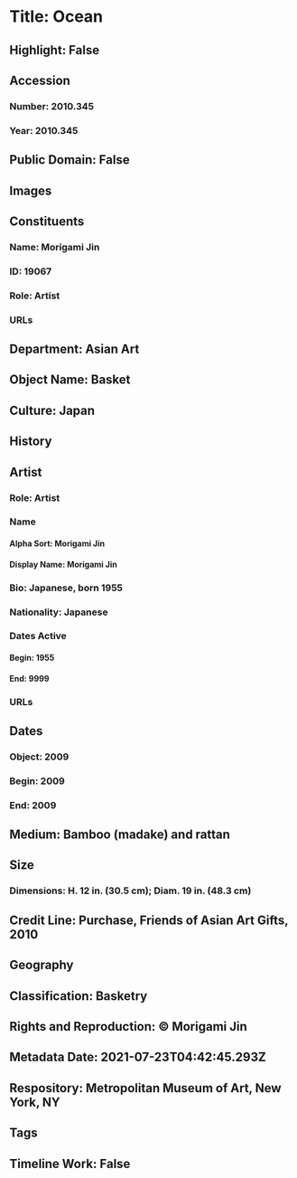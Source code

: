 # Title: Ocean
## Highlight: False
## Accession
### Number: 2010.345
### Year: 2010.345
## Public Domain: False
## Images
## Constituents
### Name: Morigami Jin
### ID: 19067
### Role: Artist
### URLs
## Department: Asian Art
## Object Name: Basket
## Culture: Japan
## History
## Artist
### Role: Artist
### Name
#### Alpha Sort: Morigami Jin
#### Display Name: Morigami Jin
### Bio: Japanese, born 1955
### Nationality: Japanese
### Dates Active
#### Begin: 1955
#### End: 9999
### URLs
## Dates
### Object: 2009
### Begin: 2009
### End: 2009
## Medium: Bamboo (madake) and rattan
## Size
### Dimensions: H. 12 in. (30.5 cm); Diam. 19 in. (48.3 cm)
## Credit Line: Purchase, Friends of Asian Art Gifts, 2010
## Geography
## Classification: Basketry
## Rights and Reproduction: © Morigami Jin
## Metadata Date: 2021-07-23T04:42:45.293Z
## Respository: Metropolitan Museum of Art, New York, NY
## Tags
## Timeline Work: False
